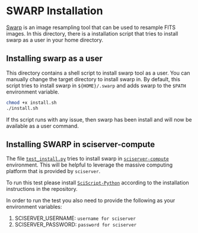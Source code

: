# SWARP Installation
[Swarp](https://www.astromatic.net/software/swarp) is an image resampling tool that can be used to resample FITS images. In
this directory, there is a installation script that tries to install swarp as a 
user in your home directory.

## Installing swarp as a user
This directory contains a shell script to install swarp tool as a user.
You can manually change the target directory to install swarp in. By default,
this script tries to install swarp in `${HOME}/.swarp` and adds swarp to the `$PATH`
environment variable.

```bash
chmod +x install.sh
./install.sh
```
If ths script runs with any issue, then swarp has been install and will now be 
available as a user command.

## Installing SWARP in sciserver-compute
The file [`test_install.py`](./test_install.py) tries to install swarp in 
[`sciserver-compute`](https://apps.sciserver.org/compute/jobs) environment. 
This will be helpful to leverage the massive computing platform that is provided by `sciserver`.
 
To run this test please install [`SciScript-Python`](https://github.com/sciserver/SciScript-Python) according to the 
installation instructions in the repository.

In order to run the test you also need to provide the following as your environment variables:

1. SCISERVER_USERNAME: `username for sciserver`
2. SCISERVER_PASSWORD: `password for sciserver`


